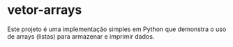 # vetor-arrays
Este projeto é uma implementação simples em Python que demonstra o uso de arrays (listas) para armazenar e imprimir dados.
